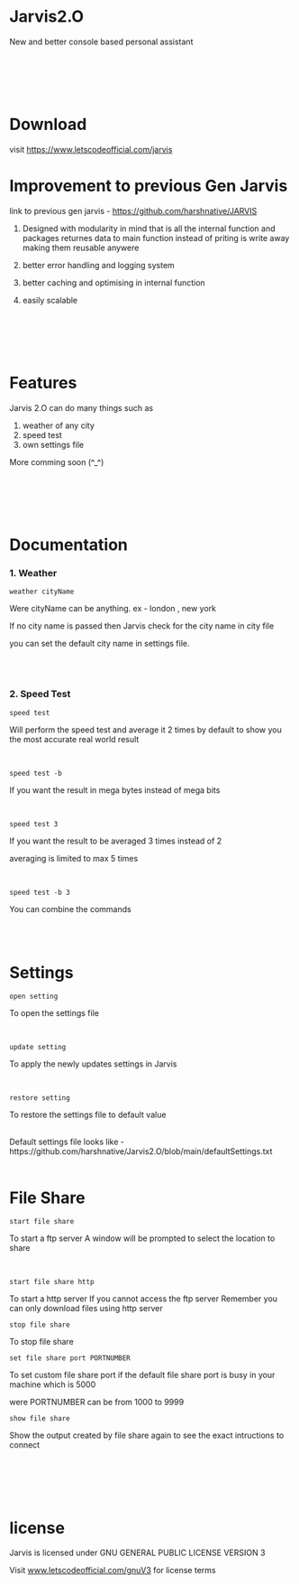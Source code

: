 # Jarvis2.O
New and better console based personal assistant

</br>
</br>
</br>
</br>

# Download
visit https://www.letscodeofficial.com/jarvis



# Improvement to previous Gen Jarvis
link to previous gen jarvis - https://github.com/harshnative/JARVIS

1. Designed with modularity in mind that is all the internal function and packages returnes data to main function instead of priting is write away making them reusable anywere

2. better error handling and logging system

3. better caching and optimising in internal function

4. easily scalable


</br>
</br>
</br>
</br>

# Features

Jarvis 2.O can do many things such as

1. weather of any city
2. speed test
3. own settings file


More comming soon (^_^)


</br>
</br>
</br>
</br>

# Documentation

### 1. Weather

```
weather cityName
```

Were cityName can be anything.
ex - london , new york


If no city name is passed then Jarvis check for the city name in city file

you can set the default city name in settings file.

</br>
</br>

### 2. Speed Test
```
speed test
```

Will perform the speed test and average it 2 times by default to show you the most accurate real world result

</br>

```
speed test -b
```
If you want the result in mega bytes instead of mega bits

</br>

```
speed test 3
```
If you want the result to be averaged 3 times instead of 2

averaging is limited to max 5 times

</br>

```
speed test -b 3
```
You can combine the commands


</br>
</br>

# Settings
```
open setting
```
To open the settings file

</br>

```
update setting
```
To apply the newly updates settings in Jarvis 


</br>

```
restore setting
```
To restore the settings file to default value 

</br>
Default settings file looks like - https://github.com/harshnative/Jarvis2.O/blob/main/defaultSettings.txt

</br>
</br>


# File Share
```
start file share
```
To start a ftp server
A window will be prompted to select the location to share

</br>

```
start file share http
```
To start a http server
If you cannot access the ftp server
Remember you can only download files using http server
</br>


```
stop file share
```
To stop file share
</br>


```
set file share port PORTNUMBER
```
To set custom file share port if the default file share port is busy in your machine which is 5000

were PORTNUMBER can be from 1000 to 9999
</br>


```
show file share
```
Show the output created by file share again to see the exact intructions to connect
</br>


</br>
</br>
</br>
</br>

# license
Jarvis is licensed under GNU GENERAL PUBLIC LICENSE VERSION 3

Visit www.letscodeofficial.com/gnuV3 for license terms

